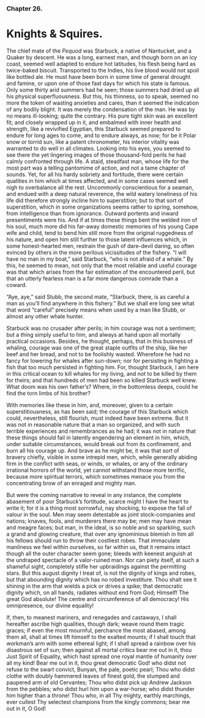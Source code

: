 ### Chapter 26.

# Knights & Squires.

The chief mate of the _Pequod_ was Starbuck, a native of Nantucket, and a
Quaker by descent. He was a long, earnest man, and though born on an icy coast,
seemed well adapted to endure hot latitudes, his flesh being hard as
twice-baked biscuit. Transported to the Indies, his live blood would not spoil
like bottled ale. He must have been born in some time of general drought and
famine, or upon one of those fast days for which his state is famous. Only some
thirty arid summers had he seen; those summers had dried up all his physical
superfluousness. But this, his thinness, so to speak, seemed no more the token
of wasting anxieties and cares, than it seemed the indication of any bodily
blight. It was merely the condensation of the man. He was by no means
ill-looking; quite the contrary. His pure tight skin was an excellent fit; and
closely wrapped up in it, and embalmed with inner health and strength, like a
revivified Egyptian, this Starbuck seemed prepared to endure for long ages to
come, and to endure always, as now; for be it Polar snow or torrid sun, like a
patent chronometer, his interior vitality was warranted to do well in all
climates. Looking into his eyes, you seemed to see there the yet lingering
images of those thousand-fold perils he had calmly confronted through life. A
staid, steadfast man, whose life for the most part was a telling pantomime of
action, and not a tame chapter of sounds. Yet, for all his hardy sobriety and
fortitude, there were certain qualities in him which at times affected, and in
some cases seemed well nigh to overbalance all the rest. Uncommonly
conscientious for a seaman, and endued with a deep natural reverence, the wild
watery loneliness of his life did therefore strongly incline him to
superstition; but to that sort of superstition, which in some organizations
seems rather to spring, somehow, from intelligence than from ignorance. Outward
portents and inward presentiments were his. And if at times these things bent
the welded iron of his soul, much more did his far-away domestic memories of
his young Cape wife and child, tend to bend him still more from the original
ruggedness of his nature, and open him still further to those latent influences
which, in some honest-hearted men, restrain the gush of dare-devil daring, so
often evinced by others in the more perilous vicissitudes of the fishery. “I
will have no man in my boat,” said Starbuck, “who is not afraid of a whale.” By
this, he seemed to mean, not only that the most reliable and useful courage was
that which arises from the fair estimation of the encountered peril, but that
an utterly fearless man is a far more dangerous comrade than a coward.

“Aye, aye,” said Stubb, the second mate, “Starbuck, there, is as careful a man
as you’ll find anywhere in this fishery.” But we shall ere long see what that
word “careful” precisely means when used by a man like Stubb, or almost any
other whale hunter.

Starbuck was no crusader after perils; in him courage was not a sentiment; but
a thing simply useful to him, and always at hand upon all mortally practical
occasions. Besides, he thought, perhaps, that in this business of whaling,
courage was one of the great staple outfits of the ship, like her beef and her
bread, and not to be foolishly wasted. Wherefore he had no fancy for lowering
for whales after sun-down; nor for persisting in fighting a fish that too much
persisted in fighting him. For, thought Starbuck, I am here in this critical
ocean to kill whales for my living, and not to be killed by them for theirs;
and that hundreds of men had been so killed Starbuck well knew. What doom was
his own father’s? Where, in the bottomless deeps, could he find the torn limbs
of his brother?

With memories like these in him, and, moreover, given to a certain
superstitiousness, as has been said; the courage of this Starbuck which could,
nevertheless, still flourish, must indeed have been extreme. But it was not in
reasonable nature that a man so organized, and with such terrible experiences
and remembrances as he had; it was not in nature that these things should fail
in latently engendering an element in him, which, under suitable circumstances,
would break out from its confinement, and burn all his courage up. And brave as
he might be, it was that sort of bravery chiefly, visible in some intrepid men,
which, while generally abiding firm in the conflict with seas, or winds, or
whales, or any of the ordinary irrational horrors of the world, yet cannot
withstand those more terrific, because more spiritual terrors, which sometimes
menace you from the concentrating brow of an enraged and mighty man.

But were the coming narrative to reveal in any instance, the complete abasement
of poor Starbuck’s fortitude, scarce might I have the heart to write it; for it
is a thing most sorrowful, nay shocking, to expose the fall of valour in the
soul. Men may seem detestable as joint stock-companies and nations; knaves,
fools, and murderers there may be; men may have mean and meagre faces; but man,
in the ideal, is so noble and so sparkling, such a grand and glowing creature,
that over any ignominious blemish in him all his fellows should run to throw
their costliest robes. That immaculate manliness we feel within ourselves, so
far within us, that it remains intact though all the outer character seem gone;
bleeds with keenest anguish at the undraped spectacle of a valor-ruined man.
Nor can piety itself, at such a shameful sight, completely stifle her
upbraidings against the permitting stars. But this august dignity I treat of,
is not the dignity of kings and robes, but that abounding dignity which has no
robed investiture. Thou shalt see it shining in the arm that wields a pick or
drives a spike; that democratic dignity which, on all hands, radiates without
end from God; Himself! The great God absolute! The centre and circumference of
all democracy! His omnipresence, our divine equality!

If, then, to meanest mariners, and renegades and castaways, I shall hereafter
ascribe high qualities, though dark; weave round them tragic graces; if even
the most mournful, perchance the most abased, among them all, shall at times
lift himself to the exalted mounts; if I shall touch that workman’s arm with
some ethereal light; if I shall spread a rainbow over his disastrous set of
sun; then against all mortal critics bear me out in it, thou Just Spirit of
Equality, which hast spread one royal mantle of humanity over all my kind! Bear
me out in it, thou great democratic God! who didst not refuse to the swart
convict, Bunyan, the pale, poetic pearl; Thou who didst clothe with doubly
hammered leaves of finest gold, the stumped and paupered arm of old Cervantes;
Thou who didst pick up Andrew Jackson from the pebbles; who didst hurl him upon
a war-horse; who didst thunder him higher than a throne! Thou who, in all Thy
mighty, earthly marchings, ever cullest Thy selectest champions from the kingly
commons; bear me out in it, O God!
